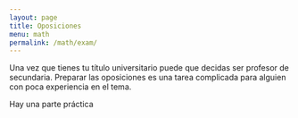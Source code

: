 ```yaml
---
layout: page
title: Oposiciones
menu: math
permalink: /math/exam/
---
```


Una vez que tienes tu título universitario puede que decidas ser profesor de secundaria. Preparar las oposiciones es una tarea complicada para alguien con poca experiencia en el tema.

Hay una parte práctica